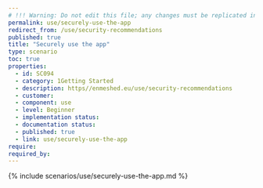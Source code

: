 ```yaml
---
# !!! Warning: Do not edit this file; any changes must be replicated in Excel !!!
permalink: use/securely-use-the-app
redirect_from: /use/security-recommendations
published: true
title: "Securely use the app"
type: scenario
toc: true
properties:
  - id: SC094
  - category: 1Getting Started
  - description: https//enmeshed.eu/use/security-recommendations
  - customer:
  - component: use
  - level: Beginner
  - implementation status:
  - documentation status:
  - published: true
  - link: use/securely-use-the-app
require:
required_by:
---
```


{% include scenarios/use/securely-use-the-app.md %}
